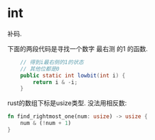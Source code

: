 # int



补码.  



下面的两段代码是寻找一个数字 最右测 的1  的函数. 




```java
	// 得到i最右侧的1的状态
	// 其他位都是0
	public static int lowbit(int i) {
		return i & -i;
	}
```



rust的数组下标是usize类型. 没法用相反数:


```rust
fn find_rightmost_one(num: usize) -> usize {
    num & (!num + 1)
}
```

